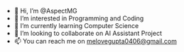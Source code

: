 - 👋 Hi, I’m @AspectMG
- 👀 I’m interested in Programming and Coding
- 🌱 I’m currently learning Computer Science
- 💞️ I’m looking to collaborate on AI Assistant Project
- 📫 You can reach me on melovegupta0406@gmail.com

<!---
AspectMG/AspectMG is a ✨ special ✨ repository because its `README.md` (this file) appears on your GitHub profile.
You can click the Preview link to take a look at your changes.
--->
